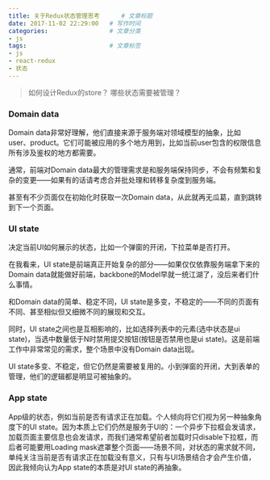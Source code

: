 ```yaml
---
title: 关于Redux状态管理思考      # 文章标题
date: 2017-11-02 22:29:00   # 写作时间
categories: 				# 文章分类
- js
tags: 						# 文章标签
- js
- react-redux
- 状态
---
```


> 如何设计Redux的store？
> 哪些状态需要被管理？

### Domain data

Domain data非常好理解，他们直接来源于服务端对领域模型的抽象，比如user、product。它们可能被应用的多个地方用到，比如当前user包含的权限信息所有涉及鉴权的地方都需要。

通常，前端对Domain data最大的管理需求是和服务端保持同步，不会有频繁和复杂的变更——如果有的话请考虑合并批处理和转移复杂度到服务端。

甚至有不少页面仅在初始化时获取一次Domain data，从此就再无瓜葛，直到跳转到下一个页面。

### UI state

决定当前UI如何展示的状态，比如一个弹窗的开闭，下拉菜单是否打开。

在我看来，UI state是前端真正开始复杂的部分——如果仅仅依靠服务端拿下来的Domain data就能做好前端，backbone的Model早就一统江湖了，没后来者们什么事情。

和Domain data的简单、稳定不同，UI state是多变，不稳定的——不同的页面有不同、甚至相似但又细微不同的展现和交互。

同时，UI state之间也是互相影响的，比如选择列表中的元素(选中状态是ui state)，当选中数量低于N时禁用提交按钮(按钮是否禁用也是ui state)。这是前端工作中非常常见的需求，整个场景中没有Domain data出现。

UI state多变、不稳定，但它仍然是需要被复用的。小到弹窗的开闭，大到表单的管理，他们的逻辑都是明显可被抽象的。

### App state

App级的状态，例如当前是否有请求正在加载。个人倾向将它们视为另一种抽象角度下的UI state。因为本质上它们仍然是服务于UI的：一个异步下拉框会发请求，加载页面主要信息也会发请求，而我们通常希望前者加载时只disable下拉框，而后者可能要用Loading mask遮罩整个页面——场景不同，对状态的需求就不同，单纯关注当前是否有请求正在加载没有意义，只有与UI场景结合才会产生价值，因此我倾向认为App state的本质是对UI state的再抽象。
